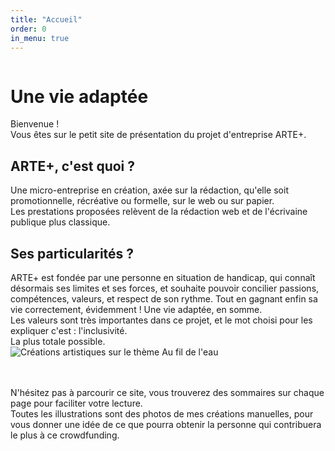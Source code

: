 ```yaml
---
title: "Accueil"
order: 0
in_menu: true
---
```

<img>

# Une vie adaptée

Bienvenue !  
Vous êtes sur le petit site de présentation du projet d'entreprise ARTE+.

## ARTE+, c'est quoi ?  
Une micro-entreprise en création, axée sur la rédaction, qu'elle soit promotionnelle, récréative ou formelle, sur le web ou sur papier.  
Les prestations proposées relèvent de la rédaction web et de l'écrivaine publique plus classique.

## Ses particularités ?  
ARTE+ est fondée par une personne en situation de handicap, qui connaît désormais ses limites et ses forces, et souhaite pouvoir concilier passions, compétences, valeurs, et respect de son rythme. Tout en gagnant enfin sa vie correctement, évidemment ! Une vie adaptée, en somme.  
Les valeurs sont très importantes dans ce projet, et le mot choisi pour les expliquer c'est : l'inclusivité.  
La plus totale possible.  
<img src="https://image.jimcdn.com/app/cms/image/transf/dimension=650x10000:format=jpg/path/sb5fa15dd7d19416c/image/ie971ab80b40e42ca/version/1438702442/recadrer-une-image-dans-pixlr-est-tr%C3%A8s-simple-essayez-ce-logiciel-en-ligne-c-est-tr%C3%A8s-simple-et-gratuit.jpg" alt="Créations artistiques sur le thème Au fil de l'eau"/>


<br>
<br>
N'hésitez pas à parcourir ce site, vous trouverez des sommaires sur chaque page pour faciliter votre lecture. <br>
Toutes les illustrations sont des photos de mes créations manuelles, pour vous donner une idée de ce que pourra obtenir la personne qui contribuera le plus à ce crowdfunding. 